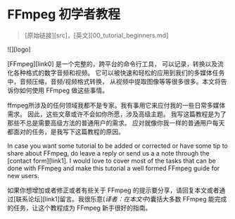 FFmpeg 初学者教程
============

> [原始链接][src]，[英文][00_tutorial_beginners.md]

![][logo]

[FFmpeg][link0] 是一个完整的，跨平台的命令行工具，
可以记录，转换以及流化各种格式的数字音频和视频。
它可以被快速和轻松的应用到我们的多媒体任务中，音频压缩，音频/视频格式转换，
从视频中提取图像等等很多很多。本文将告诉你如何使用 FFmpeg 做这些事情。

ffmpeg所涉及的任何领域我都不是专家。我有事用它来应付我的一些日常多媒体需求。
因此，这些文章或许不会如你所愿，涉及高级主题。
我写这篇教程是为了那些不总是需要高级方法的普通用户的需求。
应对就像你我一样的普通用户每天都面对的任务，是我写下这篇教程的原因。

In case you want some tutorial to be added or corrected or have some tip to share about FFmpeg, do leave a reply or send us a a note through the [contact form][link1]. I would love to cover most of the tasks that can be done with FFmpeg and make this tutorial a well formed FFmpeg guide for new users.

如果你想增加或者修正或者有些关于 FFmpeg 的提示要分享，请回复本文或者通过[联系论坛][link1]留言。我很乐意(*译者：在本文中*)囊括大多数 FFmpeg 能完成的任务，让这个教程成为 FFmpeg 新手很好的指南。